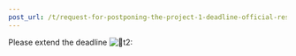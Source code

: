 ```yaml
---
post_url: /t/request-for-postponing-the-project-1-deadline-official-response-extended/166866/11
---
```

Please extend the deadline ![:pray:t2:](https://emoji.discourse-cdn.com/google/pray/2.png?v=12 ":pray:t2:")